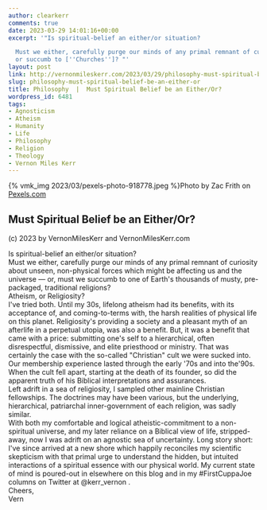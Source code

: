 ```yaml
---
author: clearkerr
comments: true
date: 2023-03-29 14:01:16+00:00
excerpt: '"Is spiritual-belief an either/or situation?

  Must we either, carefully purge our minds of any primal remnant of curiosity about  [God}
  or succumb to [''Churches'']? "'
layout: post
link: http://vernonmileskerr.com/2023/03/29/philosophy-must-spiritual-belief-be-an-either-or/
slug: philosophy-must-spiritual-belief-be-an-either-or
title: Philosophy  |  Must Spiritual Belief be an Either/Or?
wordpress_id: 6481
tags:
- Agnosticism
- Atheism
- Humanity
- Life
- Philosophy
- Religion
- Theology
- Vernon Miles Kerr
---
```



{% vmk_img 2023/03/pexels-photo-918778.jpeg %}Photo by Zac Frith on [Pexels.com](https://www.pexels.com/photo/white-tealight-candles-lit-during-nighttime-918778/)





## Must Spiritual Belief be an Either/Or?







(c) 2023 by VernonMilesKerr and VernonMilesKerr.com







Is spiritual-belief an either/or situation?  
Must we either, carefully purge our minds of any primal remnant of curiosity about unseen, non-physical forces which might be affecting us and the universe — or, must we succumb to one of Earth's thousands of musty, pre-packaged, traditional religions?  
Atheism, or Religiosity?  
I've tried both. Until my 30s, lifelong atheism had its benefits, with its acceptance of,  and coming-to-terms with, the harsh realities of physical life on this planet. Religiosity's providing a society and a pleasant myth of an afterlife in a perpetual utopia, was also a benefit. But, it was a benefit that came with a price: submitting one's self to a hierarchical, often disrespectful, dismissive, and elite priesthood or ministry. That was certainly the case with the so-called "Christian" cult we were sucked into. Our membership experience lasted through the early '70s and into the'90s.  
When the cult fell apart, starting at the death of its founder, so did the apparent truth of his Biblical interpretations and assurances.  
Left adrift in a sea of religiosity, I sampled other mainline Christian fellowships. The doctrines may have been various, but the underlying, hierarchical, patriarchal inner-government of each religion, was sadly similar.  
With both my comfortable and logical atheistic-commitment to a non-spiritual universe, and my later reliance on a Biblical view of life, stripped-away, now I was adrift on an agnostic sea of uncertainty. Long story short: I've since arrived at a new shore which happily reconciles my scientific skepticism with that primal urge to understand the hidden, but intuited interactions of a spiritual essence with our physical world. My current state of mind is poured-out in elsewhere on this blog and in my  #FirstCuppaJoe columns on Twitter at @kerr_vernon .   
Cheers,  
Vern



